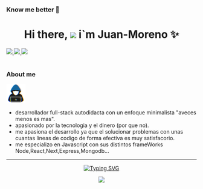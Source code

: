 ### Know me better 👋
<h1 align="center" >Hi there, <img src="https://media.giphy.com/media/hvRJCLFzcasrR4ia7z/giphy.gif" width="35"> i`m Juan-Moreno ✨ </h1>

<div  >  

<a href="">
<img src="https://img.shields.io/badge/LinkedIn-0077B5?style=for-the-badge&logo=linkedin&logoColor=white" />
</a>
<a href="">
<img src="https://img.shields.io/badge/Gmail-D14836?style=for-the-badge&logo=gmail&logoColor=white" /> 
</a>
<a href="">
<img src="https://img.shields.io/badge/GitHub-100000?style=for-the-badge&logo=github&logoColor=white"/>
</a>
  
</div>

<br>

### About me
<picture><img src = "https://github.com/0xAbdulKhalid/0xAbdulKhalid/raw/main/assets/mdImages/about_me.gif" width = 50px></picture> 


- desarrollador full-stack autodidacta con un enfoque minimalista "aveces menos es mas".
- apasionado por la tecnologia y el dinero (por que no).
- me apasiona el desarrollo ya que el solucionar problemas con unas cuantas lineas de codigo de forma efectiva es muy satisfacorio.
- me especializo en Javascript con sus distintos frameWorks Node,React,Next,Express,Mongodb...

<hr>
<p align="center" >
  <a href="https://git.io/typing-svg"><img src="https://readme-typing-svg.herokuapp.com?font=Fira+Code&pause=1200&center=true&repeat=false&random=true&width=435&lines=technologies+that+I+know." alt="Typing SVG" /></a>
</p>
<p align="center">
  <a href="https://skillicons.dev">
    <img src="https://skillicons.dev/icons?i=git,html,css,tailwind,py,nodejs,ts,react,sqlite,mongodb" />
  </a>
</p>
















<!--
**Masterkey-DEV/masterkey-DEV** is a ✨ _special_ ✨ repository because its `README.md` (this file) appears on your GitHub profile.

Here are some ideas to get you started:

- 🔭 I’m currently working on ...
- 🌱 I’m currently learning ...
- 👯 I’m looking to collaborate on ...
- 🤔 I’m looking for help with ...
- 💬 Ask me about ...
- 📫 How to reach me: ...
- 😄 Pronouns: ...
- ⚡ Fun fact: ...
-->
